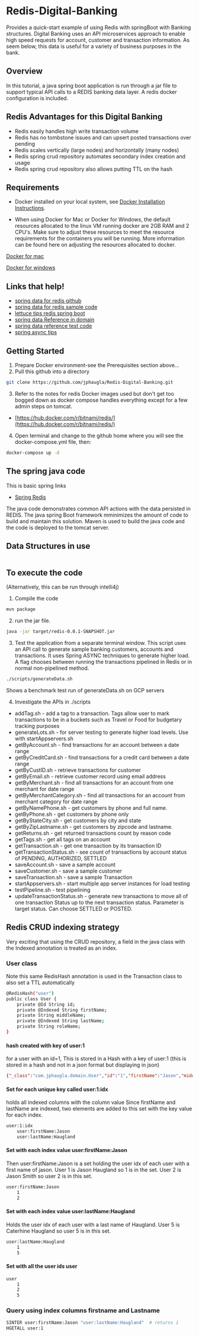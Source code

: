 # Redis-Digital-Banking
Provides a quick-start example of using Redis with springBoot with Banking structures.  Digital Banking uses an API microservices approach to enable high speed requests for account, customer and transaction information.  As seem below, this data is useful for a variety of business purposes in the bank.
<a href="" rel="Digital Banking"><img src="images/DigitalBanking.png" alt="" /></a>

## Overview
In this tutorial, a java spring boot application is run through a jar file to support typical API calls to a REDIS banking data layer.  A redis docker configuration is included.

## Redis Advantages for this Digital Banking
 * Redis easily handles high write transaction volume
 * Redis has no tombstone issues and can upsert posted transactions over pending
 * Redis scales vertically (large nodes)  and horizontally (many nodes)
 * Redis spring crud repository automates secondary index creation and usage
 * Redis spring crud repository also allows putting TTL on the hash

## Requirements
* Docker installed on your local system, see [Docker Installation Instructions](https://docs.docker.com/engine/installation/).

* When using Docker for Mac or Docker for Windows, the default resources allocated to the linux VM running docker are 2GB RAM and 2 CPU's. Make sure to adjust these resources to meet the resource requirements for the containers you will be running. More information can be found here on adjusting the resources allocated to docker.

[Docker for mac](https://docs.docker.com/docker-for-mac/#advanced)

[Docker for windows](https://docs.docker.com/docker-for-windows/#advanced)

## Links that help!

 * [spring data for redis github](https://github.com/spring-projects/spring-data-examples/tree/master/redis/repositories)
 * [spring data for redis sample code](https://www.oodlestechnologies.com/blogs/Using-Redis-with-CrudRepository-in-Spring-Boot/)
 * [lettuce tips redis spring boot](https://www.bytepitch.com/blog/redis-integration-spring-boot/)
 * [spring data Reference in domain](https://github.com/spring-projects/spring-data-examples/blob/master/redis/repositories/src/main/java/example/springdata/redis/repositories/Person.java)
 * [spring data reference test code](https://github.com/spring-projects/spring-data-examples/blob/master/redis/repositories/src/test/java/example/springdata/redis/repositories/PersonRepositoryTests.java)
 * [spring async tips](https://dzone.com/articles/effective-advice-on-spring-async-part-1)
## Getting Started
1. Prepare Docker environment-see the Prerequisites section above...
2. Pull this github into a directory
```bash
git clone https://github.com/jphaugla/Redis-Digital-Banking.git
```
3. Refer to the notes for redis Docker images used but don't get too bogged down as docker compose handles everything except for a few admin steps on tomcat.
 * [https://hub.docker.com/r/bitnami/redis/](https://hub.docker.com/r/bitnami/redis/)  
4. Open terminal and change to the github home where you will see the docker-compose.yml file, then: 
```bash
docker-compose up -d
```


## The spring java code
This is basic spring links
 * [Spring Redis](https://docs.spring.io/spring-data/data-redis/docs/current/reference/html/#redis.repositories.indexes)

The java code demonstrates common API actions with the data persisted in REDIS.  The java spring Boot framework mminimizes the amount of code to build and maintain this solution.  Maven is used to build the java code and the code is deployed to the tomcat server.

## Data Structures in use
<a href="" rel="Tables Structures Used"><img src="images/Tables.png" alt="" /></a>
## To execute the code
(Alternatively, this can be run through intelli4j)

1. Compile the code
```bash
mvn package
```
2.  run the jar file.   
```bash
java -jar target/redis-0.0.1-SNAPSHOT.jar
```
3.  Test the application from a separate terminal window.  This script uses an API call to generate sample banking customers, accounts and transactions.  It uses Spring ASYNC techniques to generate higher load.  A flag chooses between running the transactions pipelined in Redis or in normal non-pipelined method.
```bash
./scripts/generateData.sh
```
Shows a benchmark test run of  generateData.sh on GCP servers
<a href="" rel="Generate Data Benchmark"><img src="images/Benchmark.png" alt="" /></a>

4.  Investigate the APIs in ./scripts
  * addTag.sh - add a tag to a transaction.  Tags allow user to mark  transactions to be in a buckets such as Travel or Food for budgetary tracking purposes
  * generateLots.sh - for server testing to generate higher load levels.  Use with startAppservers.sh 
  * getByAccount.sh - find transactions for an account between a date range
  * getByCreditCard.sh - find transactions for a credit card  between a date range
  * getByCustID.sh - retrieve transactions for customer
  * getByEmail.sh - retrieve customer record using email address
  * getByMerchant.sh - find all transactions for an account from one merchant for date range
  * getByMerchantCategory.sh - find all transactions for an account from merchant category for date range
  * getByNamePhone.sh - get customers by phone and full name.
  * getByPhone.sh - get customers by phone only
  * getByStateCity.sh - get customers by city and state
  * getByZipLastname.sh -  get customers by zipcode and lastname.
  * getReturns.sh - get returned transactions count by reason code
  * getTags.sh - get all tags on an account
  * getTransaction.sh - get one transaction by its transaction ID
  * getTransactionStatus.sh - see count of transactions by account status of PENDING, AUTHORIZED, SETTLED
  * saveAccount.sh - save a sample account
  * saveCustomer.sh - save a sample customer
  * saveTransaction.sh - save a sample Transaction
  * startAppservers.sh - start multiple app server instances for load testing
  * testPipeline.sh - test pipelining
  * updateTransactionStatus.sh - generate new transactions to move all of one transaction Status up to the next transaction status. Parameter is target status.  Can choose SETTLED or POSTED.  
## Redis CRUD indexing strategy
Very exciting that using the CRUD repository, a field in the java class with the Indexed annotation is treated as an index.
<a href="" rel="Spring Indexes"><img src="images/Springindexes.png" alt="" /></a>
### User class
Note this same RedisHash annotation is used in the Transaction class to also set a TTL automatically
```bash
@RedisHash("user")
public class User {
	private @Id String id;
	private @Indexed String firstName;
	private String middleName;
	private @Indexed String lastName;
	private String roleName;
}
```
#### hash created with key of user:1
for a user with an id=1, This is stored in a Hash with a key of user:1
(this is stored in a hash and not in a json format but displaying in json)
```json
{"_class":"com.jphaugla.domain.User","id":"1","firstName":"Jason","middleName":"Paul","lastName":"Haugland","roleName":"CEO"}
```
#### Set for each unique key called user:1:idx
holds all indexed columns with the column value
Since firstName and lastName are indexed, two elements are added to this set with the key value for each index.  
```bash
user:1:idx
	user:firstName:Jason
	user:lastName:Haugland
```
#### Set with each index value  user:firstName:Jason
Then user:firstName:Jason is a set holding the user idx of each user with a first name of jason.  User 1 is Jason Haugland so 1 is in the set.  User 2 is Jason Smith so user 2 is in this set.
```bash
user:firstName:Jason
	1
	2
```
#### Set with each index value user:lastName:Haugland 
Holds the user idx of each user with a last name of Haugland.  User 5 is Caterhine Haugland so user 5 is in this set.
```bash
user:lastName:Haugland
	1
	5
```
#### Set with all the user ids <b>user</b> 
```bash
user
	1
	2
	5
```
### Query using index columns firstname and Lastname 
```bash
SINTER user:firstName:Jason "user:lastName:Haugland"  # returns 1
HGETALL user:1
```
